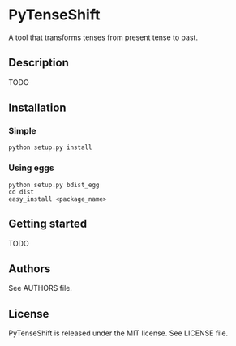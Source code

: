 PyTenseShift
============

A tool that transforms tenses from present tense to past.

Description
-----------

TODO

Installation
------------

### Simple

    python setup.py install

### Using eggs

    python setup.py bdist_egg
    cd dist
    easy_install <package_name>

Getting started
---------------

TODO

Authors
-------

See AUTHORS file.

License
-------

PyTenseShift is released under the MIT license. See LICENSE file.

